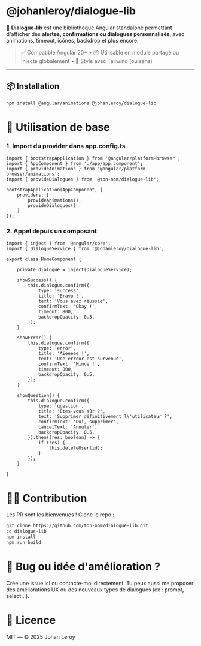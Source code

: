 # @johanleroy/dialogue-lib

🧩 **Dialogue-lib** est une bibliothèque Angular standalone permettant d'afficher des **alertes, confirmations ou dialogues personnalisés**, avec animations, timeout, icônes, backdrop et plus encore.

> ✅ Compatible Angular 20+ • 📦 Utilisable en module partagé ou injecté globalement • 🎨 Style avec Tailwind (ou sans)

---

## 📦 Installation

```bash
npm install @angular/animations @johanleroy/dialogue-lib
```

# 🚀 Utilisation de base

### 1. Import du provider dans app.config.ts

```TS
import { bootstrapApplication } from '@angular/platform-browser';
import { AppComponent } from './app/app.component';
import { provideAnimations } from '@angular/platform-browser/animations';
import { provideDialogues } from '@ton-nom/dialogue-lib';

bootstrapApplication(AppComponent, {
    providers: [
        provideAnimations(),
        provideDialogues()
    ]
});
```

### 2. Appel depuis un composant

```TS
import { inject } from '@angular/core';
import { DialogueService } from '@johanleroy/dialogue-lib';

export class HomeComponent {
    
    private dialogue = inject(DialogueService);

    showSuccess() {
        this.dialogue.confirm({
            type: 'success',
            title: 'Bravo !',
            text: 'Vous avez réussie',
            confirmText: 'Okay !',
            timeout: 800,
            backdropOpacity: 0.5,
        });
    }

    showError() {
        this.dialogue.confirm({
            type: 'error',
            title: 'Aïeeeee !',
            text: 'Une erreur est survenue',
            confirmText: 'Mince !',
            timeout: 800,
            backdropOpacity: 0.5,
        });
    }

    showQuestion() {
        this.dialogue.confirm({
            type: 'question',
            title: 'Êtes-vous sûr ?',
            text: 'Supprimer définitivement l\'utilisateur ?',
            confirmText: 'Oui, supprimer',
            cancelText: 'Annuler',
            backdropOpacity: 0.5,
        }).then((res: boolean) => {
            if (res) {
                this.deleteUser(id);
            }
        });
    }
    
}
```

# 👨‍💻 Contribution

Les PR sont les bienvenues ! Clone le repo :

```bash
git clone https://github.com/ton-nom/dialogue-lib.git
cd dialogue-lib
npm install
npm run build
```

# 🐛 Bug ou idée d'amélioration ?

Crée une issue ici ou contacte-moi directement.
Tu peux aussi me proposer des améliorations UX ou des nouveaux types de dialogues (ex : prompt, select...).

# 📄 Licence

MIT — © 2025 Johan Leroy